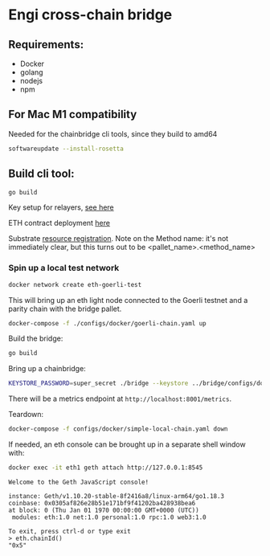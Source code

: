 # Engi cross-chain bridge

## Requirements:
  - Docker
  - golang
  - nodejs
  - npm

## For Mac M1 compatibility
Needed for the chainbridge cli tools, since they build to amd64
```bash
softwareupdate --install-rosetta
```

## Build cli tool:
```bash
go build
```

Key setup for relayers, [see here](docs/account_setup.md)

ETH contract deployment [here](docs/goerli.md)

Substrate [resource registration](https://chainbridge.chainsafe.io/local/#register-relayers).
Note on the Method name: it's not immediately clear, but this turns out to be <pallet_name>.<method_name>


### Spin up a local test network

```bash
docker network create eth-goerli-test
```

This will bring up an eth light node connected to the Goerli testnet and a parity chain with the bridge pallet.
```bash
docker-compose -f ./configs/docker/goerli-chain.yaml up
```

Build the bridge:
```bash
go build
```

Bring up a chainbridge:
```bash
KEYSTORE_PASSWORD=super_secret ./bridge --keystore ../bridge/configs/docker/keys --blockstore ./blockstore --config ./relayer1.json run
```

There will be a metrics endpoint at `http://localhost:8001/metrics`.

Teardown:
```bash
docker-compose -f configs/docker/simple-local-chain.yaml down
```

If needed, an eth console can be brought up in a separate shell window with:
```bash
docker exec -it eth1 geth attach http://127.0.0.1:8545
```

```console
Welcome to the Geth JavaScript console!

instance: Geth/v1.10.20-stable-8f2416a8/linux-arm64/go1.18.3
coinbase: 0x0305af826e28b51e171bf9f41202ba428938bea6
at block: 0 (Thu Jan 01 1970 00:00:00 GMT+0000 (UTC))
 modules: eth:1.0 net:1.0 personal:1.0 rpc:1.0 web3:1.0

To exit, press ctrl-d or type exit
> eth.chainId()
"0x5"
```
